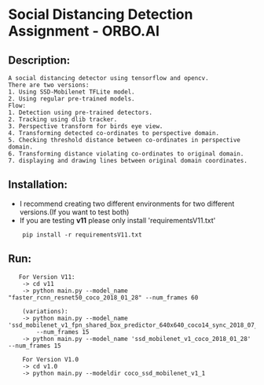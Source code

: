 # Social Distancing Detection Assignment - ORBO.AI

## Description:
```
A social distancing detector using tensorflow and opencv.
There are two versions:
1. Using SSD-Mobilenet TFLite model.
2. Using regular pre-trained models.
Flow:
1. Detection using pre-trained detectors.
2. Tracking using dlib tracker.
3. Perspective transform for birds eye view.
4. Transforming detected co-ordinates to perspective domain.
5. Checking threshold distance between co-ordinates in perspective domain.
6. Transforming distance violating co-ordinates to original domain.
7. displaying and drawing lines between original domain coordinates.
```
   
## Installation:

- I recommend creating two different environments for two different versions.(If you want to test both)
- If you are testing **v11** please only install 'requirementsV11.txt' 
```
    pip install -r requirementsV11.txt
```

## Run:
```
   For Version V11:
    -> cd v11
    -> python main.py --model_name "faster_rcnn_resnet50_coco_2018_01_28" --num_frames 60

    (variations):
    -> python main.py --model_name 'ssd_mobilenet_v1_fpn_shared_box_predictor_640x640_coco14_sync_2018_07_03' 
        --num_frames 15 
    -> python main.py --model_name 'ssd_mobilenet_v1_coco_2018_01_28' --num_frames 15
    
    For Version V1.0
    -> cd v1.0
    -> python main.py --modeldir coco_ssd_mobilenet_v1_1
```

